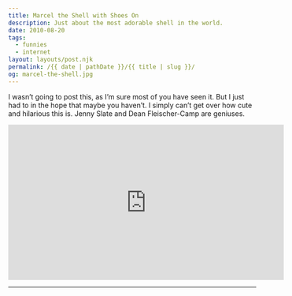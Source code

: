 ```yaml
---
title: Marcel the Shell with Shoes On
description: Just about the most adorable shell in the world.
date: 2010-08-20
tags: 
  - funnies
  - internet
layout: layouts/post.njk
permalink: /{{ date | pathDate }}/{{ title | slug }}/
og: marcel-the-shell.jpg
---
```


I wasn’t going to post this, as I’m sure most of you have seen it. But I just had to in the hope that maybe you haven’t. I simply can’t get over how cute and hilarious this is. Jenny Slate and Dean Fleischer-Camp are geniuses.

<iframe class="youtube-video" width="560" height="315" src="https://www.youtube.com/embed/VF9-sEbqDvU" title="YouTube video player" frameborder="0" allow="accelerometer; autoplay; clipboard-write; encrypted-media; gyroscope; picture-in-picture; web-share" allowfullscreen></iframe>

---

